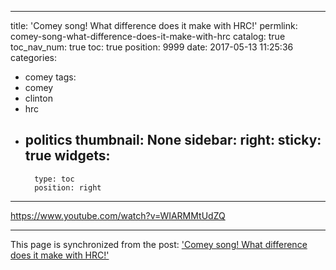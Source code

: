 
---
title: 'Comey song!  What difference does it make with HRC!'
permlink: comey-song-what-difference-does-it-make-with-hrc
catalog: true
toc_nav_num: true
toc: true
position: 9999
date: 2017-05-13 11:25:36
categories:
- comey
tags:
- comey
- clinton
- hrc
- politics
thumbnail: None
sidebar:
    right:
        sticky: true
widgets:
    -
        type: toc
        position: right
---


https://www.youtube.com/watch?v=WIARMMtUdZQ

- - -

This page is synchronized from the post: ['Comey song!  What difference does it make with HRC!'](https://steemit.com/@aggroed/comey-song-what-difference-does-it-make-with-hrc)
